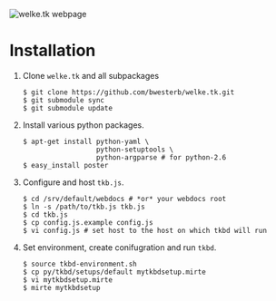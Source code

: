![welke.tk webpage](https://github.com/bwesterb/welke.tk/raw/master/doc/welke.tk.png)

Installation
============
1.  Clone `welke.tk` and all subpackages
    
    ```
    $ git clone https://github.com/bwesterb/welke.tk.git
    $ git submodule sync
    $ git submodule update
    ```
    
2.  Install various python packages.
    
    ```
    $ apt-get install python-yaml \
                      python-setuptools \
                      python-argparse # for python-2.6
    $ easy_install poster
    ```
    
3.  Configure and host `tkb.js`.
    
    ```
    $ cd /srv/default/webdocs # *or* your webdocs root
    $ ln -s /path/to/tkb.js tkb.js
    $ cd tkb.js
    $ cp config.js.example config.js
    $ vi config.js # set host to the host on which tkbd will run
    ```
    
4.  Set environment, create conifugration and run `tkbd`.
    
    ```
    $ source tkbd-environment.sh
    $ cp py/tkbd/setups/default mytkbdsetup.mirte
    $ vi mytkbdsetup.mirte
    $ mirte mytkbdsetup
    ```
